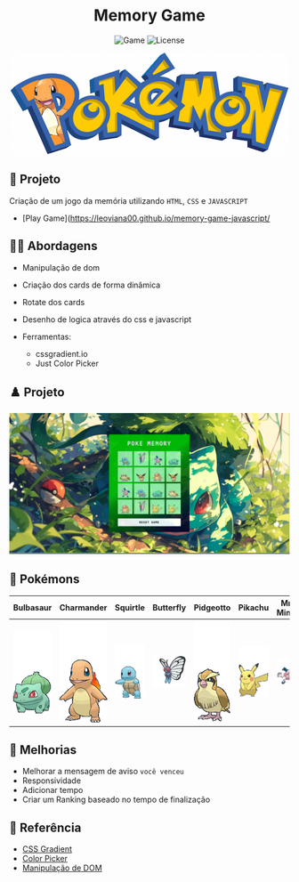 <h1 align="center">Memory Game</h1>

<p align="center">
  <img alt="Game" src="https://img.shields.io/static/v1?label=Game&message=Memory&color=8257E5&labelColor=000000"  />
  <img alt="License" src="https://img.shields.io/static/v1?label=license&message=MIT&color=49AA26&labelColor=000000">
</p>

<p align="center">
  <img alt="GAME" src="./src/data/pokemon.gif">
</p>

## 🎯 Projeto

Criação de um jogo da memória utilizando `HTML`, `CSS` e `JAVASCRIPT`

- [Play Game](https://leoviana00.github.io/memory-game-javascript/


## 👨‍💻 Abordagens

- Manipulação de dom
- Criação dos cards de forma dinâmica
- Rotate dos cards
- Desenho de logica através do css e javascript

- Ferramentas:
  - cssgradient.io
  - Just Color Picker

## ♟️ Projeto

<p align="center">
  <img alt="GAME" src="./src/data/memory-game.png">
</p>

## 🔴 Pokémons

| Bulbasaur                                    | Charmander                                   | Squirtle                                     | Butterfly                                   | Pidgeotto                                    | Pikachu                                   | Mr. Mime                                     | Eevee                                   |
| -------------------------------------------- | -------------------------------------------- | -------------------------------------------- | -------------------------------------------- | -------------------------------------------- | -------------------------------------------- | -------------------------------------------- | -------------------------------------------- | 
| <img alt="GAME" src="./src/data/poke_1.gif"> | <img alt="GAME" src="./src/data/poke_2.gif"> | <img alt="GAME" src="./src/data/poke_3.gif"> | <img alt="GAME" src="./src/data/poke_4.gif"> | <img alt="GAME" src="./src/data/poke_5.gif"> | <img alt="GAME" src="./src/data/poke_6.gif"> | <img alt="GAME" src="./src/data/poke_7.gif"> | <img alt="GAME" src="./src/data/poke_8.gif"> | 

## 🐾 Melhorias 

- Melhorar a mensagem de aviso `você venceu`
- Responsividade
- Adicionar tempo 
- Criar um Ranking baseado no tempo de finalização



## 📄 Referência

- [CSS Gradient](https://cssgradient.io/)
- [Color Picker](https://annystudio.com/software/colorpicker/)
- [Manipulação de DOM](https://developer.mozilla.org/pt-BR/docs/Web/API/Document_Object_Model/Introduction)

